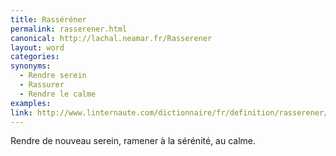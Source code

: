 ```yaml
---
title: Rasséréner
permalink: rasserener.html
canonical: http://lachal.neamar.fr/Rasserener
layout: word
categories:
synonyms:
  - Rendre serein
  - Rassurer
  - Rendre le calme
examples:
link: http://www.linternaute.com/dictionnaire/fr/definition/rasserener/
---
```


Rendre de nouveau serein, ramener à la sérénité, au calme.

